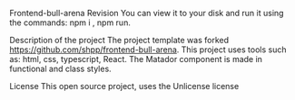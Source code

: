 Frontend-bull-arena
Revision
You can view it to your disk and run it using the commands: npm i , npm run.

Description of the project
The project template was forked https://github.com/shpp/frontend-bull-arena. This project uses tools such as: html, css, typescript, React. The Matador component is made in functional and class styles.

License
This open source project, uses the Unlicense license
